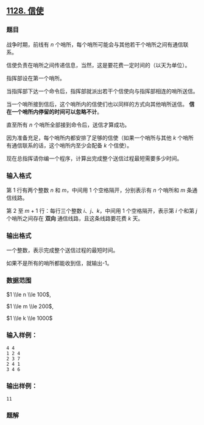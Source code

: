 ## [1128\. 信使](https://www.acwing.com/problem/content/1130/)

### 题目

战争时期，前线有 $n$ 个哨所，每个哨所可能会与其他若干个哨所之间有通信联系。

信使负责在哨所之间传递信息，当然，这是要花费一定时间的（以天为单位）。

指挥部设在第一个哨所。

当指挥部下达一个命令后，指挥部就派出若干个信使向与指挥部相连的哨所送信。

当一个哨所接到信后，这个哨所内的信使们也以同样的方式向其他哨所送信。 **信在一个哨所内停留的时间可以忽略不计**。

直至所有 $n$ 个哨所全部接到命令后，送信才算成功。

因为准备充足，每个哨所内都安排了足够的信使（如果一个哨所与其他 $k$ 个哨所有通信联系的话，这个哨所内至少会配备 $k$ 个信使）。

现在总指挥请你编一个程序，计算出完成整个送信过程最短需要多少时间。

### 输入格式

第 $1$ 行有两个整数 $n$ 和 $m$，中间用 $1$ 个空格隔开，分别表示有 $n$ 个哨所和 $m$ 条通信线路。

第 $2$ 至 $m+1$ 行：每行三个整数 $i、j、k$，中间用 $1$ 个空格隔开，表示第 $i$ 个和第 $j$ 个哨所之间存在 **双向** 通信线路，且这条线路要花费 $k$ 天。

### 输出格式

一个整数，表示完成整个送信过程的最短时间。

如果不是所有的哨所都能收到信，就输出-1。

### 数据范围

$1 \\le n \\le 100$,

$1 \\le m \\le 200$,

$1 \\le k \\le 1000$

### 输入样例：

```
4 4
1 2 4
2 3 7
2 4 1
3 4 6
```

### 输出样例：

```
11
```

### 题解

